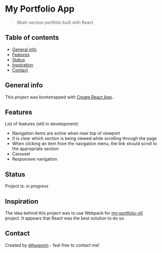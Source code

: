 # My Portfolio App
> Multi-section portfolio built with React

## Table of contents
* [General info](#general-info)
* [Features](#features)
* [Status](#status)
* [Inspiration](#inspiration)
* [Contact](#contact)

## General info
This project was bootstrapped with [Create React App](https://github.com/facebook/create-react-app).. 


## Features
List of features (still in development):

* Navigation items are active when near top of viewport
* It is clear which section is being viewed while scrolling through the page
* When clicking an item from the navigation menu, the link should scroll to the appropriate section
* Carousel
* Responsive navigation



## Status
Project is: _in progress_  


## Inspiration
The idea behind this project was to use Webpack for [my-portfolio-v0](https://github.com/hugonin/my-portfolio-v0) project. It appears that React was the best solution to do so. 

## Contact
Created by [@hugonin](https://github.com/hugonin) - feel free to contact me!
